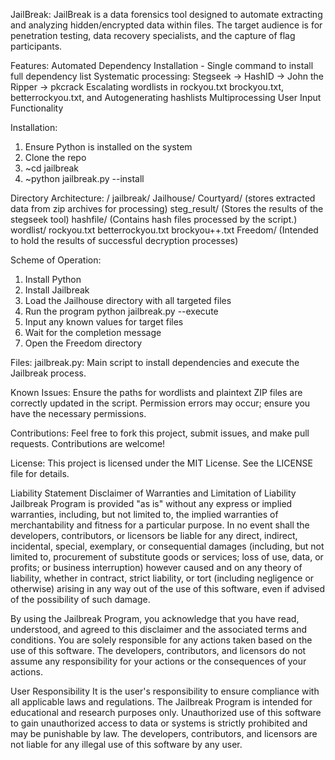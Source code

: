 JailBreak:
JailBreak is a data forensics tool designed to automate extracting and analyzing hidden/encrypted data within files. The target audience is for penetration testing, data recovery specialists, and the capture of flag participants.

Features:
Automated Dependency Installation - Single command to install full dependency list
Systematic processing: Stegseek -> HashID -> John the Ripper -> pkcrack
Escalating wordlists in rockyou.txt brockyou.txt, betterrockyou.txt, and 
Autogenerating hashlists
Multiprocessing
User Input Functionality

Installation:
1. Ensure Python is installed on the system
2. Clone the repo
3. ~cd jailbreak
4. ~python jailbreak.py --install

Directory Architecture:
/
  jailbreak/
    Jailhouse/
      Courtyard/ (stores extracted data from zip archives for processing)
      steg_result/ (Stores the results of the stegseek tool)
      hashfile/ (Contains hash files processed by the script.)
    wordlist/
      rockyou.txt
      betterrockyou.txt
      brockyou++.txt
    Freedom/ (Intended to hold the results of successful decryption processes)

Scheme of Operation:
  1. Install Python
  2. Install Jailbreak
  3. Load the Jailhouse directory with all targeted files
  4. Run the program
     python jailbreak.py --execute
  5. Input any known values for target files
  6. Wait for the completion message
  7. Open the Freedom directory

Files:
jailbreak.py: Main script to install dependencies and execute the Jailbreak process.

Known Issues:
Ensure the paths for wordlists and plaintext ZIP files are correctly updated in the script.
Permission errors may occur; ensure you have the necessary permissions.

Contributions:
Feel free to fork this project, submit issues, and make pull requests. Contributions are welcome!

License:
This project is licensed under the MIT License. See the LICENSE file for details.

Liability Statement
Disclaimer of Warranties and Limitation of Liability
Jailbreak Program is provided "as is" without any express or implied warranties, including, but not limited to, the implied warranties of merchantability and fitness for a particular purpose. 
In no event shall the developers, contributors, or licensors be liable for any direct, indirect, incidental, special, exemplary, or consequential damages (including, but not limited to, procurement 
of substitute goods or services; loss of use, data, or profits; or business interruption) however caused and on any theory of liability, whether in contract, strict liability, or tort (including negligence or otherwise) 
arising in any way out of the use of this software, even if advised of the possibility of such damage.

By using the Jailbreak Program, you acknowledge that you have read, understood, and agreed to this disclaimer and the associated terms and conditions. 
You are solely responsible for any actions taken based on the use of this software. The developers, contributors, and licensors do not assume any responsibility for your actions or the consequences of your actions.

User Responsibility
It is the user's responsibility to ensure compliance with all applicable laws and regulations. The Jailbreak Program is intended for educational and research purposes only. 
Unauthorized use of this software to gain unauthorized access to data or systems is strictly prohibited and may be punishable by law.
The developers, contributors, and licensors are not liable for any illegal use of this software by any user. 
